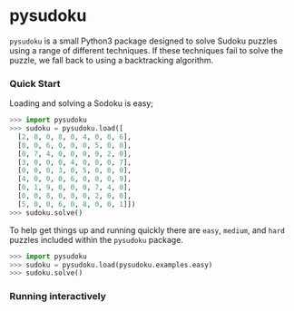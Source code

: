 # pysudoku

`pysudoku` is a small Python3 package designed to solve Sudoku puzzles using a
range of different techniques. If these techniques fail to solve the puzzle,
we fall back to using a backtracking algorithm.

### Quick Start

Loading and solving a Sodoku is easy;

```python
>>> import pysudoku
>>> sudoku = pysudoku.load([
  [2, 0, 0, 8, 0, 4, 0, 0, 6],
  [0, 0, 6, 0, 0, 0, 5, 0, 0],
  [0, 7, 4, 0, 0, 0, 9, 2, 0],
  [3, 0, 0, 0, 4, 0, 0, 0, 7],
  [0, 0, 0, 3, 0, 5, 0, 0, 0],
  [4, 0, 0, 0, 6, 0, 0, 0, 9],
  [0, 1, 9, 0, 0, 0, 7, 4, 0],
  [0, 0, 8, 0, 0, 0, 2, 0, 0],
  [5, 0, 0, 6, 0, 8, 0, 0, 1]])
>>> sudoku.solve()
```

To help get things up and running quickly there are `easy`, `medium`, and `hard`
puzzles included within the `pysudoku` package.

```python
>>> import pysudoku
>>> sudoku = pysudoku.load(pysudoku.examples.easy)
>>> sudoku.solve()
```

### Running interactively
